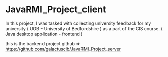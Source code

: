 ﻿# JavaRMI_Project_client
In this project, I was tasked with collecting university feedback for my university ( UOB - University of Bedfordshire ) as a part of the CIS course. ( Java desktop application - frontend )

this is the backend project github => https://github.com/galactusclb/JavaRMI_Project_server
